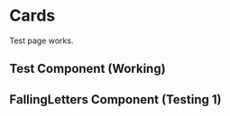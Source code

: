 # Cards

Test page works.

<script setup lang="ts">
import TestComponent from '@vue-skuilder/courseware/typing/questions/falling-letters/TestComponent.vue'
import FallingLetters from '@vue-skuilder/courseware/typing/questions/falling-letters/FallingLetters.vue'
</script>

## Test Component (Working)

<TestComponent />

## FallingLetters Component (Testing 1)

<FallingLetters :data="[{ gameLength: 30, initialSpeed: 1, acceleration: 0.2, spawnInterval: 1 }]" />
